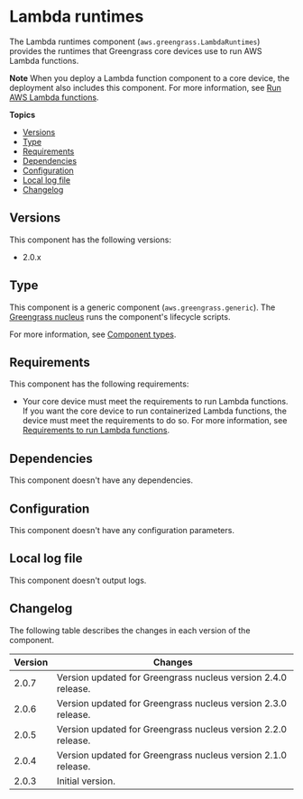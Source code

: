 # Lambda runtimes<a name="lambda-runtimes-component"></a>

The Lambda runtimes component \(`aws.greengrass.LambdaRuntimes`\) provides the runtimes that Greengrass core devices use to run AWS Lambda functions\.

**Note**  <a name="lambda-component-dependency-note"></a>
When you deploy a Lambda function component to a core device, the deployment also includes this component\. For more information, see [Run AWS Lambda functions](run-lambda-functions.md)\.

**Topics**
+ [Versions](#lambda-runtimes-component-versions)
+ [Type](#lambda-runtimes-component-type)
+ [Requirements](#lambda-runtimes-component-requirements)
+ [Dependencies](#lambda-runtimes-component-dependencies)
+ [Configuration](#lambda-runtimes-component-configuration)
+ [Local log file](#lambda-runtimes-component-log-file)
+ [Changelog](#lambda-runtimes-component-changelog)

## Versions<a name="lambda-runtimes-component-versions"></a>

This component has the following versions:
+ 2\.0\.x

## Type<a name="lambda-runtimes-component-type"></a>

<a name="public-component-type-generic"></a>This component is a generic component \(`aws.greengrass.generic`\)\. The [Greengrass nucleus](greengrass-nucleus-component.md) runs the component's lifecycle scripts\.

<a name="public-component-type-more-information"></a>For more information, see [Component types](manage-components.md#component-types)\.

## Requirements<a name="lambda-runtimes-component-requirements"></a>

This component has the following requirements:
+ <a name="core-device-lambda-function-requirements"></a>Your core device must meet the requirements to run Lambda functions\. If you want the core device to run containerized Lambda functions, the device must meet the requirements to do so\. For more information, see [Requirements to run Lambda functions](setting-up.md#greengrass-v2-lambda-requirements)\.

## Dependencies<a name="lambda-runtimes-component-dependencies"></a>

This component doesn't have any dependencies\.

## Configuration<a name="lambda-runtimes-component-configuration"></a>

This component doesn't have any configuration parameters\.

## Local log file<a name="lambda-runtimes-component-log-file"></a>

This component doesn't output logs\.

## Changelog<a name="lambda-runtimes-component-changelog"></a>

The following table describes the changes in each version of the component\.


|  **Version**  |  **Changes**  | 
| --- | --- | 
|  2\.0\.7  |  Version updated for Greengrass nucleus version 2\.4\.0 release\.  | 
|  2\.0\.6  |  Version updated for Greengrass nucleus version 2\.3\.0 release\.  | 
|  2\.0\.5  |  Version updated for Greengrass nucleus version 2\.2\.0 release\.  | 
|  2\.0\.4  |  Version updated for Greengrass nucleus version 2\.1\.0 release\.  | 
|  2\.0\.3  |  Initial version\.  | 